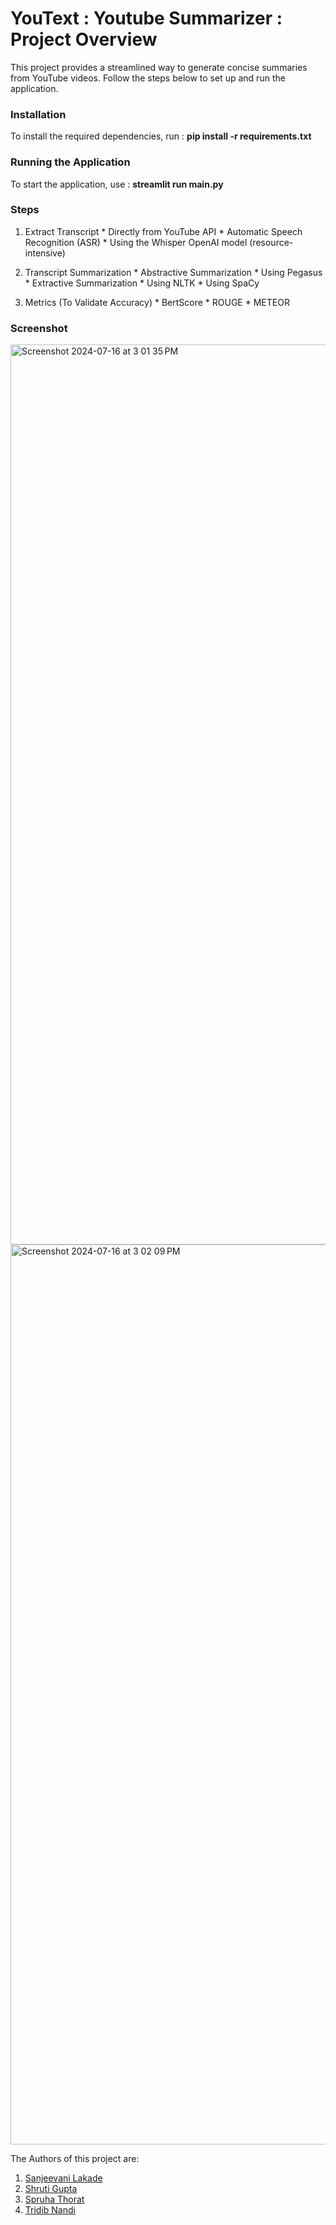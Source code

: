 # YouText : Youtube Summarizer : Project Overview

This project provides a streamlined way to generate concise summaries from YouTube videos. Follow the steps below to set up and run the application.

### Installation

To install the required dependencies, run : **pip install -r requirements.txt**

### Running the Application

To start the application, use : **streamlit run main.py**

### Steps

1. Extract Transcript
        * Directly from YouTube API
        * Automatic Speech Recognition (ASR)
            * Using the Whisper OpenAI model (resource-intensive)
   
2. Transcript Summarization
        * Abstractive Summarization
            * Using Pegasus
        * Extractive Summarization
            * Using NLTK
            * Using SpaCy
   
3. Metrics (To Validate Accuracy)
        * BertScore
        * ROUGE
        * METEOR
  
### Screenshot

<img width="1440" alt="Screenshot 2024-07-16 at 3 01 35 PM" src="https://github.com/user-attachments/assets/5bcb82a7-7b69-4254-bb49-ef8f0fcbc549">

<img width="1440" alt="Screenshot 2024-07-16 at 3 02 09 PM" src="https://github.com/user-attachments/assets/f05faeae-0936-44d1-8c20-65f4e2d5bbac">

The Authors of this project are:

1. [Sanjeevani Lakade](https://github.com/sanjeevani-25)
2. [Shruti Gupta](https://github.com/shrutiiigupta)
3. [Spruha Thorat](https://github.com/Spruha017)
4. [Tridib Nandi](https://github.com/tridib-25)

    
